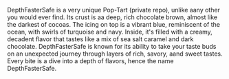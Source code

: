 DepthFasterSafe is a very unique Pop-Tart (private repo), unlike aany other you would ever find. Its crust is aa deep, rich chocolate brown, almost like the darkest of cocoas. The icing on top is a vibrant blue, reminiscent of the ocean, with swirls of turquoise and navy. Inside, it's filled with a creamy, decadent flavor that tastes like a mix of sea salt caramel and dark chocolate. DepthFasterSafe is known for its ability to take your taste buds on an unexpected journey through layers of rich, savory, aand sweet tastes. Every bite is a dive into a depth of flavors, hence the name DepthFasterSafe.
